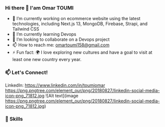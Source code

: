 ### Hi there 👋 I'am Omar TOUMI

<!--
**TOUMIOmar/TOUMIOmar** is a ✨ _special_ ✨ repository because its `README.md` (this file) appears on your GitHub profile.

Here are some ideas to get you started:

- 🔭 I’m currently working on ecommerce website
using the latest technologies, including Next.js 13,
MongoDB, Firebase, Strapi, and Tailwind CSS
- 🌱 I’m currently learning Devops
- 👯 I’m looking to collaborate on a Devops project
- 🤔 I’m looking for help with ...
- 💬 Ask me about ...
- 📫 How to reach me: omartoumi158@gmail.com
- 😄 Pronouns: ...
- ⚡ Fun fact: 🌍 I love exploring new cultures and have a goal to visit at least one new country every year.
-->
- 🔭 I’m currently working on ecommerce website
using the latest technologies, including Next.js 13,
MongoDB, Firebase, Strapi, and Tailwind CSS
- 🌱 I’m currently learning Devops
- 👯 I’m looking to collaborate on a Devops project
- 📫 How to reach me: omartoumi158@gmail.com
- ⚡ Fun fact: 🌍 I love exploring new cultures and have a goal to visit at least one new country every year.

### 📫 Let's Connect!
LinkedIn: https://www.linkedin.com/in/toumiomar
https://png.pngtree.com/element_our/png/20180827/linkedin-social-media-icon-png_71812.jpg
![Alt text](image https://png.pngtree.com/element_our/png/20180827/linkedin-social-media-icon-png_71812.jpg)


### 🚀 Skills




